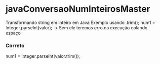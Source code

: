 # javaConversaoNumInteirosMaster
Transformando string em inteiro em Java
Exemplo usando .trim();
num1 = Integer.parseInt(valor); -> Sem ele teremos erro na execução colando espaço
### Correto ###
num1 = Integer.parseInt(valor.trim());
